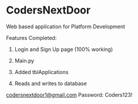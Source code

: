 # CodersNextDoor
Web based application for Platform Development

Features Completed:
1) Login and Sign Up page (100% working)

2) Main.py

3) Added tblApplications

4) Reads and writes to database

codersnextdoor1@gmail.com
Password: Coders123!
